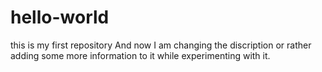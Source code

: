 # hello-world
this is my first repository
And now I am changing the discription or rather adding some more information to it
while experimenting with it.
